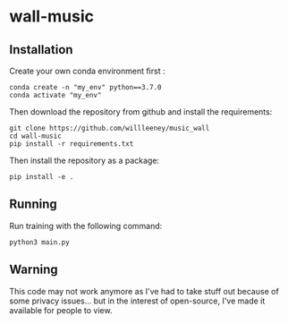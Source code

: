 # wall-music

## Installation

Create your own conda environment first :
```
conda create -n "my_env" python==3.7.0
conda activate "my_env"
```
Then download the repository from github and install the requirements:

```
git clone https://github.com/willleeney/music_wall
cd wall-music
pip install -r requirements.txt
```
Then install the repository as a package:

```
pip install -e .
```


## Running

Run training with the following command:

```
python3 main.py
```

## Warning 

This code may not work anymore as I've had to take stuff out because of some privacy issues... but in the interest of open-source, I've made it available for people to view. 